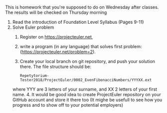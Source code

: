 This is homework that you're supposed to do on Wednesday after classes. The results will be checked on Thursday morning

1. Read the introduction of Foundation Level Syllabus (Pages 9-11)
2. Solve Euler problem
    1. Register on https://projecteuler.net, 
    2. write a program (in any language) that solves first problem: (https://projecteuler.net/problem=2). 
    3. Create your local branch on git repository, and push your solution there. The file structure should be:

           Repetytorium-Tester2018/ProjectEuler/0002_EvenFibonacciNumbers/YYYXX.ext

    where YYY are 3 letters of your surname, and XX 2 letters of your first name.
    4. It would be good idea to create ProjectEuler repository on your GitHub account and store it there too (It mighe be usefull to see how you progress and to show off to your potential employers)
